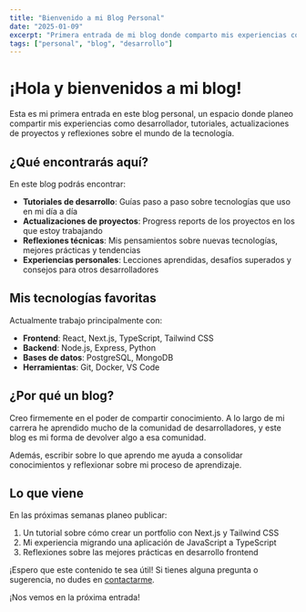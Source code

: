 ```yaml
---
title: "Bienvenido a mi Blog Personal"
date: "2025-01-09"
excerpt: "Primera entrada de mi blog donde comparto mis experiencias como desarrollador y los proyectos en los que estoy trabajando."
tags: ["personal", "blog", "desarrollo"]
---
```


# ¡Hola y bienvenidos a mi blog!

Esta es mi primera entrada en este blog personal, un espacio donde planeo compartir mis experiencias como desarrollador, tutoriales, actualizaciones de proyectos y reflexiones sobre el mundo de la tecnología.

## ¿Qué encontrarás aquí?

En este blog podrás encontrar:

- **Tutoriales de desarrollo**: Guías paso a paso sobre tecnologías que uso en mi día a día
- **Actualizaciones de proyectos**: Progress reports de los proyectos en los que estoy trabajando
- **Reflexiones técnicas**: Mis pensamientos sobre nuevas tecnologías, mejores prácticas y tendencias
- **Experiencias personales**: Lecciones aprendidas, desafíos superados y consejos para otros desarrolladores

## Mis tecnologías favoritas

Actualmente trabajo principalmente con:

- **Frontend**: React, Next.js, TypeScript, Tailwind CSS
- **Backend**: Node.js, Express, Python
- **Bases de datos**: PostgreSQL, MongoDB
- **Herramientas**: Git, Docker, VS Code

## ¿Por qué un blog?

Creo firmemente en el poder de compartir conocimiento. A lo largo de mi carrera he aprendido mucho de la comunidad de desarrolladores, y este blog es mi forma de devolver algo a esa comunidad.

Además, escribir sobre lo que aprendo me ayuda a consolidar conocimientos y reflexionar sobre mi proceso de aprendizaje.

## Lo que viene

En las próximas semanas planeo publicar:

1. Un tutorial sobre cómo crear un portfolio con Next.js y Tailwind CSS
2. Mi experiencia migrando una aplicación de JavaScript a TypeScript
3. Reflexiones sobre las mejores prácticas en desarrollo frontend

¡Espero que este contenido te sea útil! Si tienes alguna pregunta o sugerencia, no dudes en [contactarme](/contact).

¡Nos vemos en la próxima entrada!
